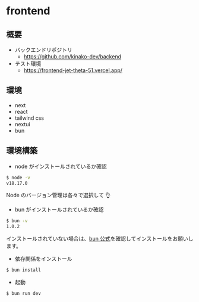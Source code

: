 # frontend

## 概要

- バックエンドリポジトリ
  - https://github.com/kinako-dev/backend
- テスト環境
  - https://frontend-jet-theta-51.vercel.app/

## 環境

- next
- react
- tailwind css
- nextui
- bun

## 環境構築

- node がインストールされているか確認

```bash
$ node -v
v18.17.0
```

Node のバージョン管理は各々で選択して 👌

- bun がインストールされているか確認

```bash
$ bun -v
1.0.2
```

インストールされていない場合は、[bun 公式](https://bun.sh/docs/installation)を確認してインストールをお願いします。

- 依存関係をインストール

```bash
$ bun install
```

- 起動

```bash
$ bun run dev
```
